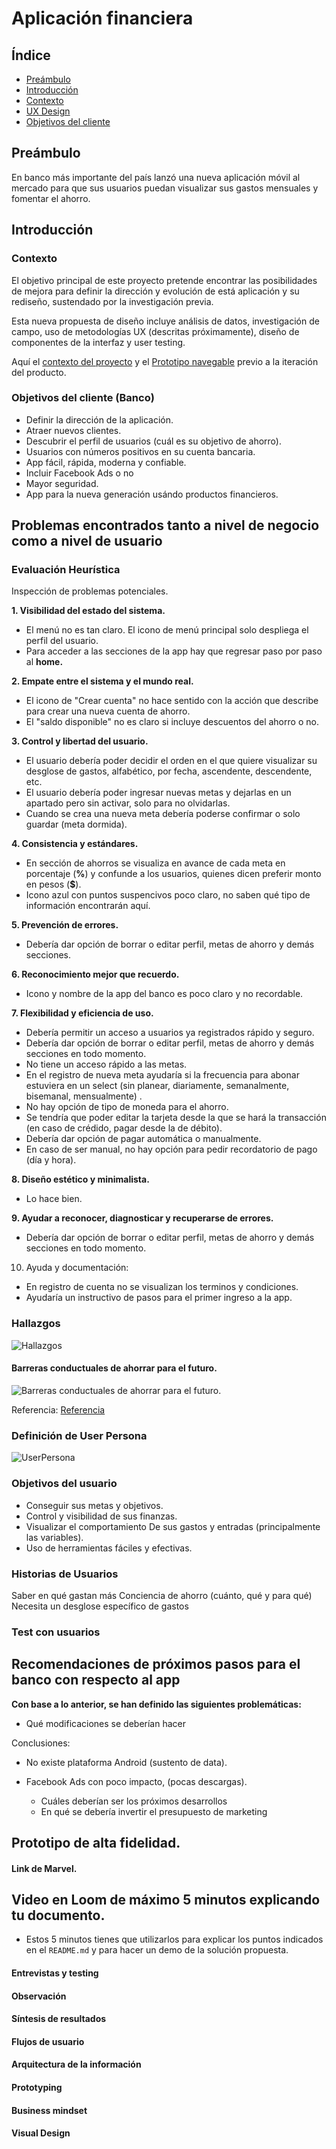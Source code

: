 # Aplicación financiera

## Índice

- [Preámbulo](#Preámbulo)
- [Introducción](#Introducción) 
- [Contexto](#Contexto) 
- [UX Design](#UXDesign)
- [Objetivos del cliente](#Objetivos-del-cliente) 


## Preámbulo

En banco más importante del país lanzó una nueva aplicación móvil al
mercado para que sus usuarios puedan visualizar sus gastos mensuales y fomentar
el ahorro.

## Introducción

### Contexto

El objetivo principal de este proyecto pretende encontrar las posibilidades de mejora  para definir la dirección y evolución de está aplicación y su rediseño, sustendado por la investigación previa. 

Esta nueva propuesta de diseño incluye análisis de datos, investigación de campo, uso de metodologías UX (descritas próximamente), diseño de componentes de la interfaz y user testing.

Aquí el [contexto del proyecto](https://github.com/SegamanDI/FinancialAPPCDMX007) y el [Prototipo navegable](https://marvelapp.com/e9h245e) previo a la iteración del producto.

### Objetivos del cliente (Banco)

* Definir la dirección de la aplicación.
* Atraer nuevos clientes.
* Descubrir el perfil de usuarios (cuál es su objetivo de ahorro).
* Usuarios con números positivos en su cuenta bancaria.
* App fácil, rápida, moderna y confiable. 
* Incluir Facebook Ads o no
* Mayor seguridad.
* App para la nueva generación usándo productos financieros.

## Problemas encontrados tanto a nivel de negocio como a nivel de usuario

### Evaluación Heurística

Inspección de problemas potenciales.

**1. Visibilidad del estado del sistema.**

   - El menú no es tan claro. El icono de menú principal solo despliega el perfil del usuario. 
   - Para acceder a las secciones de la app hay que regresar paso por paso al **home.**

**2. Empate entre el sistema y el mundo real.**

  - El icono de "Crear cuenta" no hace sentido con la acción que describe para crear una nueva cuenta de ahorro.
  - El "saldo disponible" no es claro si incluye descuentos del ahorro o no.
 
**3. Control y libertad del usuario.**
  - El usuario debería poder decidir el orden en el que quiere visualizar su desglose de gastos, alfabético, por fecha, ascendente, descendente, etc.
  - El usuario debería poder ingresar nuevas metas y dejarlas en un apartado pero sin activar, solo para no olvidarlas. 
  - Cuando se crea una nueva meta debería poderse confirmar o solo guardar (meta dormida).

**4. Consistencia y estándares.**

  - En sección de ahorros se visualiza en avance de cada meta en porcentaje (**%**) y confunde a los usuarios, quienes dicen preferir monto en pesos (**$**).
  - Icono azul con puntos suspencivos poco claro, no saben qué tipo de información encontrarán aquí.

**5. Prevención de errores.**

  - Debería dar opción de borrar o editar perfil, metas de ahorro y demás secciones. 

**6. Reconocimiento mejor que recuerdo.**
  - Icono y nombre de la app del banco es poco claro y no recordable. 

**7. Flexibilidad y eficiencia de uso.**

  - Debería permitir un acceso a usuarios ya registrados rápido y seguro. 
  - Debería dar opción de borrar o editar perfil, metas de ahorro y demás secciones en todo momento.
  - No tiene un acceso rápido a las metas.
  - En el registro de nueva meta ayudaría si la frecuencia para abonar estuviera en un select (sin planear, diariamente, semanalmente, bisemanal, mensualmente) .
  - No hay opción de tipo de moneda para el ahorro.
  - Se tendría que poder editar la tarjeta desde la que se hará la transacción (en caso de crédido, pagar desde la de débito).
  - Debería dar opción de pagar automática o manualmente.  
  - En caso de ser manual, no hay opción para pedir recordatorio de pago (día y hora).

**8. Diseño estético y minimalista.**

  - Lo hace bien.

**9. Ayudar a reconocer, diagnosticar y recuperarse de errores.**

   - Debería dar opción de borrar o editar perfil, metas de ahorro y demás secciones en todo momento.

10. Ayuda y documentación: 
  - En registro de cuenta no se visualizan los terminos y condiciones. 
  - Ayudaría un instructivo de pasos para el primer ingreso a la app.


### Hallazgos

![Hallazgos](https://github.com/Diana-Pelaez/FinancialAPPCDMX007/Imagenes/Hallazgos.jpg)

#### Barreras conductuales de ahorrar para el futuro.

![Barreras conductuales de ahorrar para el futuro.](https://github.com/Diana-Pelaez/FinancialAPPCDMX007/Imagenes/Conclusiones_para_el_ahorro.jpg)

Referencia: [Referencia](http://www.ideas42.org/wp-content/uploads/2018/11/I42-1046_MetLifeLatAm_paper_SPA_Final.pdf)

### Definición de User Persona

![UserPersona](https://github.com/Diana-Pelaez/FinancialAPPCDMX007/Imagenes/UserPersona.jpg)

### Objetivos del usuario

* Conseguir sus metas y objetivos.
* Control y visibilidad de sus finanzas. 
* Visualizar el comportamiento De sus gastos y entradas (principalmente las variables).
* Uso de herramientas fáciles y efectivas.

### Historias de Usuarios

Saber en qué gastan más 
Conciencia de ahorro (cuánto, qué y para qué)
Necesita un desglose específico de gastos




### Test con usuarios









## Recomendaciones de próximos pasos para el banco con respecto al app

__Con base a lo anterior, se han definido las siguientes problemáticas:__



  * Qué modificaciones se deberían hacer

Conclusiones: 

* No existe plataforma Android (sustento de data).
* Facebook Ads con poco impacto, (pocas descargas).






  * Cuáles deberían ser los próximos desarrollos
  * En qué se debería invertir el presupuesto de marketing

  
## Prototipo de alta fidelidad.

#### Link de  Marvel.



## Video en Loom de máximo 5 minutos explicando tu documento.
* Estos 5 minutos tienes que utilizarlos para explicar los puntos indicados en
  el `README.md` y para hacer un demo de la solución propuesta.



#### Entrevistas y testing

#### Observación

#### Síntesis de resultados

#### Flujos de usuario

#### Arquitectura de la información

#### Prototyping

#### Business mindset

#### Visual Design
